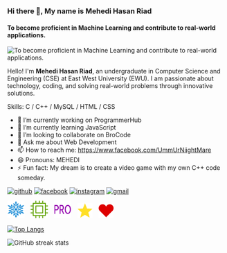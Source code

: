 ### Hi there 👋, My name is **Mehedi Hasan Riad**
#### To become proficient in Machine Learning and contribute to real-world applications.
![To become proficient in Machine Learning and contribute to real-world applications.](https://scontent.fdac147-1.fna.fbcdn.net/v/t1.6435-9/141756824_1128793147537851_2253655257812187483_n.jpg?_nc_cat=100&ccb=1-7&_nc_sid=86c6b0&_nc_eui2=AeEYVGRSy4cqy59AAsxEJQ1sh6SBRmuy3VmHpIFGa7LdWVowgkMmrVDUvvVbg3fUlb0ni9P3Wc3Jaiw19mvK1pKq&_nc_ohc=572SKD5vZVYQ7kNvgGRAE4y&_nc_zt=23&_nc_ht=scontent.fdac147-1.fna&_nc_gid=AaHY-UQ8aOt58A9-nEDXo1E&oh=00_AYCM2jbz3AAZIeabZy2d1_hK6KoW-jiMeffKScjYVCCQCw&oe=676DB6AD)

Hello! I'm **Mehedi Hasan Riad**, an undergraduate in Computer Science and Engineering (CSE) at East West University (EWU). I am passionate about technology, coding, and solving real-world problems through innovative solutions.

Skills: C / C++ / MySQL / HTML / CSS

- 🔭 I’m currently working on ProgrammerHub 
- 🌱 I’m currently learning JavaScript 
- 👯 I’m looking to collaborate on BroCode 
- 💬 Ask me about Web Development 
- 📫 How to reach me: https://www.facebook.com/UmmUrNiightMare 
- 😄 Pronouns: MEHEDI 
- ⚡ Fun fact: My dream is to create a video game with my own C++ code someday. 


[<img src='https://cdn.jsdelivr.net/npm/simple-icons@3.0.1/icons/github.svg' alt='github' height='40'>](https://github.com/missyoubae)  [<img src='https://cdn.jsdelivr.net/npm/simple-icons@3.0.1/icons/facebook.svg' alt='facebook' height='40'>](https://www.facebook.com/https://www.facebook.com/UmmUrNiightMare)  [<img src='https://cdn.jsdelivr.net/npm/simple-icons@3.0.1/icons/instagram.svg' alt='instagram' height='40'>](https://www.instagram.com/https://www.instagram.com/ig_zeltrex/)  [<img src='https://cdn.jsdelivr.net/npm/simple-icons@3.0.1/icons/gmail.svg' alt='gmail' height='40'>](Mehedihasanriad2143@gmail.com)  

<a href='https://archiveprogram.github.com/'><img src='https://raw.githubusercontent.com/acervenky/animated-github-badges/master/assets/acbadge.gif' width='40' height='40'></a> <a href='https://docs.github.com/en/developers'><img src='https://raw.githubusercontent.com/acervenky/animated-github-badges/master/assets/devbadge.gif' width='40' height='40'></a> <a href='https://github.com/pricing'><img src='https://raw.githubusercontent.com/acervenky/animated-github-badges/master/assets/pro.gif' width='40' height='40'></a> <a href='https://stars.github.com/'><img src='https://raw.githubusercontent.com/acervenky/animated-github-badges/master/assets/starbadge.gif' width='35' height='35'></a> <a href='https://docs.github.com/en/github/supporting-the-open-source-community-with-github-sponsors'><img src='https://raw.githubusercontent.com/acervenky/animated-github-badges/master/assets/sponsorbadge.gif' width='35' height='35'></a> 

[![Top Langs](https://github-readme-stats.vercel.app/api/top-langs/?username=missyoubae)](https://github.com/anuraghazra/github-readme-stats)

![GitHub streak stats](https://streak-stats.demolab.com/?user=missyoubae)  

